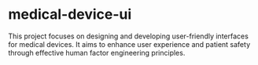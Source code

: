 # medical-device-ui
This project focuses on designing and developing user-friendly interfaces for medical devices. It aims to enhance user experience and patient safety through effective human factor engineering principles.

